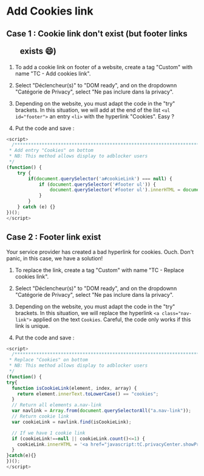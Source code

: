 # Add Cookies link

## Case 1 : Cookie link don't exist (but footer links <ul> exists :smile:)

1) To add a cookie link on footer of a website, create a tag "Custom" with name "TC - Add cookies link".

2) Select "Déclencheur(s)" to "DOM ready", and on the dropdownn "Catégorie de Privacy", select "Ne pas inclure dans la privacy".

3) Depending on the website, you must adapt the code in the "try" brackets.
In this situation, we will add at the end of the list `<ul id="footer">` an entry `<li>` with the hyperlink "Cookies". Easy ?

3) Put the code and save :

```js
<script>
  /***************************************************************************
 * Add entry "Cookies" on bottom
 * NB: This method allows display to adblocker users
 */
(function() {
    try {
        if(document.querySelector('a#cookieLink') === null) {
            if (document.querySelector('#footer ul')) {
                document.querySelector('#footer ul').innerHTML = document.querySelector('#footer ul').innerHTML + '<li><a id="cookieLink" href="javascript:tC.privacyCenter.showPrivacyCenter();">Cookies</a></li>';
            }
        }
    } catch (e) {}
})();
</script>
```

## Case 2 : Footer link exist

Your service provider has created a bad hyperlink for cookies. Ouch.
Don't panic, in this case, we have a solution!

1) To replace the link, create a tag "Custom" with name "TC - Replace cookies link".

2) Select "Déclencheur(s)" to "DOM ready", and on the dropdownn "Catégorie de Privacy", select "Ne pas inclure dans la privacy".

3) Depending on the website, you must adapt the code in the "try" brackets.
In this situation, we will replace the hyperlink `<a class="nav-link">` applied on the text `Cookies`.
Careful, the code only works if this link is unique.

3) Put the code and save :

```js
<script>
  /***************************************************************************
 * Replace "Cookies" on bottom
 * NB: This method allows display to adblocker users
 */
(function() {
try{
  function isCookieLink(element, index, array) {
    return element.innerText.toLowerCase() == "cookies";
  }
  // Return all elements a.nav-link
  var navlink = Array.from(document.querySelectorAll("a.nav-link"));
  // Return cookie link
  var cookieLink = navlink.find(isCookieLink);

  // If we have 1 cookie link
  if (cookieLink!==null || cookieLink.count()<=1) {
    cookieLink.innerHTML = '<a href="javascript:tC.privacyCenter.showPrivacyCenter();">Cookies</a>';
  }
}catch(e){}
})();
</script>
```

